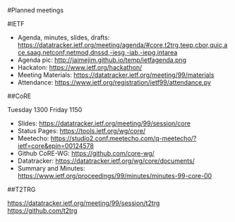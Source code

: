 #Planned meetings


#IETF

- Agenda, minutes, slides, drafts: <https://datatracker.ietf.org/meeting/agenda/#core,t2trg,teep,cbor,quic,ace,saag,netconf,netmod,dnssd,-iesg,-iab,-iepg,intarea>
- Agenda pic: <http://jaimejim.github.io/temp/ietfagenda.png>
- Hackaton: <https://www.ietf.org/hackathon/>
- Meeting Materials: <https://datatracker.ietf.org/meeting/99/materials>
- Attendance: <https://www.ietf.org/registration/ietf99/attendance.py>

##CoRE

Tuesday 1300
Friday 1150

- Slides: https://datatracker.ietf.org/meeting/99/session/core
- Status Pages: <https://tools.ietf.org/wg/core/>
- Meetecho: <https://studio2.conf.meetecho.com/q-meetecho/?ietf=core&epin=00124578>
- Github CoRE-WG: <https://github.com/core-wg/>
- Datatracker: <https://datatracker.ietf.org/wg/core/documents/>
- Summary and Minutes: <https://www.ietf.org/proceedings/99/minutes/minutes-99-core-00>

##T2TRG

<https://datatracker.ietf.org/meeting/99/session/t2trg>
<https://github.com/t2trg>
